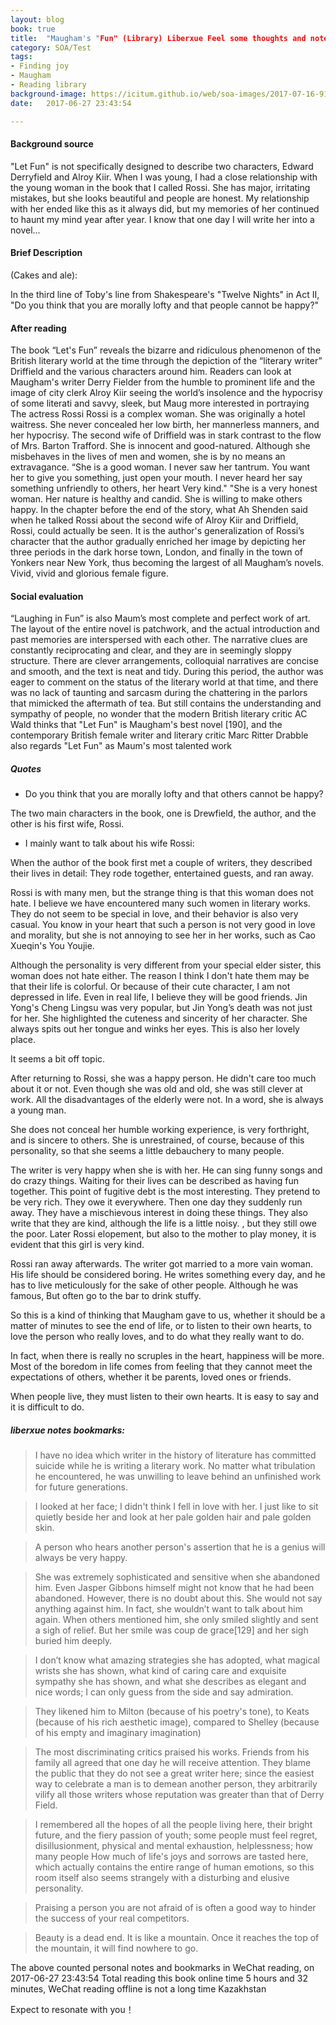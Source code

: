 ```yaml
---
layout: blog
book: true
title:  "Maugham's "Fun" (Library) Liberxue Feel some thoughts and notes"
category: SOA/Test
tags:
- Finding joy
- Maugham
- Reading library
background-image: https://icitum.github.io/web/soa-images/2017-07-16-91630214.jpg
date:   2017-06-27 23:43:54

---
```


#### Background source

"Let Fun" is not specifically designed to describe two characters, Edward Derryfield and Alroy Kiir. When I was young, I had a close relationship with the young woman in the book that I called Rossi. She has major, irritating mistakes, but she looks beautiful and people are honest. My relationship with her ended like this as it always did, but my memories of her continued to haunt my mind year after year. I know that one day I will write her into a novel...

#### Brief Description

  (Cakes and ale):

In the third line of Toby's line from Shakespeare's "Twelve Nights" in Act II, "Do you think that you are morally lofty and that people cannot be happy?"

#### After reading

The book “Let's Fun” reveals the bizarre and ridiculous phenomenon of the British literary world at the time through the depiction of the “literary writer” Driffield and the various characters around him. Readers can look at Maugham's writer Derry Fielder from the humble to prominent life and the image of city clerk Alroy Kiir seeing the world’s insolence and the hypocrisy of some literati and savvy, sleek, but Maug more interested in portraying The actress Rossi Rossi is a complex woman. She was originally a hotel waitress. She never concealed her low birth, her mannerless manners, and her hypocrisy. The second wife of Driffield was in stark contrast to the flow of Mrs. Barton Trafford. She is innocent and good-natured. Although she misbehaves in the lives of men and women, she is by no means an extravagance. “She is a good woman. I never saw her tantrum. You want her to give you something, just open your mouth. I never heard her say something unfriendly to others, her heart Very kind." "She is a very honest woman. Her nature is healthy and candid. She is willing to make others happy. In the chapter before the end of the story, what Ah Shenden said when he talked Rossi about the second wife of Alroy Kiir and Driffield, Rossi, could actually be seen. It is the author's generalization of Rossi’s character that the author gradually enriched her image by depicting her three periods in the dark horse town, London, and finally in the town of Yonkers near New York, thus becoming the largest of all Maugham’s novels. Vivid, vivid and glorious female figure.
 
#### Social evaluation

“Laughing in Fun” is also Maum’s most complete and perfect work of art. The layout of the entire novel is patchwork, and the actual introduction and past memories are interspersed with each other. The narrative clues are constantly reciprocating and clear, and they are in seemingly sloppy structure. There are clever arrangements, colloquial narratives are concise and smooth, and the text is neat and tidy. During this period, the author was eager to comment on the status of the literary world at that time, and there was no lack of taunting and sarcasm during the chattering in the parlors that mimicked the aftermath of tea. But still contains the understanding and sympathy of people, no wonder that the modern British literary critic AC Wald thinks that "Let Fun" is Maugham's best novel [190], and the contemporary British female writer and literary critic Marc Ritter Drabble also regards "Let Fun" as Maum's most talented work
 
##### Quotes

- Do you think that you are morally lofty and that others cannot be happy?

The two main characters in the book, one is Drewfield, the author, and the other is his first wife, Rossi.
 
- I mainly want to talk about his wife Rossi:
 
When the author of the book first met a couple of writers, they described their lives in detail: They rode together, entertained guests, and ran away.
 
Rossi is with many men, but the strange thing is that this woman does not hate. I believe we have encountered many such women in literary works. They do not seem to be special in love, and their behavior is also very casual. You know in your heart that such a person is not very good in love and morality, but she is not annoying to see her in her works, such as Cao Xueqin's You Youjie.
 
Although the personality is very different from your special elder sister, this woman does not hate either. The reason I think I don't hate them may be that their life is colorful. Or because of their cute character, I am not depressed in life. Even in real life, I believe they will be good friends. Jin Yong's Cheng Lingsu was very popular, but Jin Yong’s death was not just for her. She highlighted the cuteness and sincerity of her character. She always spits out her tongue and winks her eyes. This is also her lovely place.
 
It seems a bit off topic.
 
After returning to Rossi, she was a happy person. He didn't care too much about it or not. Even though she was old and old, she was still clever at work. All the disadvantages of the elderly were not. In a word, she is always a young man.
 
She does not conceal her humble working experience, is very forthright, and is sincere to others. She is unrestrained, of course, because of this personality, so that she seems a little debauchery to many people.
 
The writer is very happy when she is with her. He can sing funny songs and do crazy things. Waiting for their lives can be described as having fun together. This point of fugitive debt is the most interesting. They pretend to be very rich. They owe it everywhere. Then one day they suddenly run away. They have a mischievous interest in doing these things. They also write that they are kind, although the life is a little noisy. , but they still owe the poor. Later Rossi elopement, but also to the mother to play money, it is evident that this girl is very kind.
 
Rossi ran away afterwards. The writer got married to a more vain woman. His life should be considered boring. He writes something every day, and he has to live meticulously for the sake of other people. Although he was famous, But often go to the bar to drink stuffy.
 
So this is a kind of thinking that Maugham gave to us, whether it should be a matter of minutes to see the end of life, or to listen to their own hearts, to love the person who really loves, and to do what they really want to do.
 
In fact, when there is really no scruples in the heart, happiness will be more. Most of the boredom in life comes from feeling that they cannot meet the expectations of others, whether it be parents, loved ones or friends.
 
When people live, they must listen to their own hearts. It is easy to say and it is difficult to do.

##### liberxue notes bookmarks:

> I have no idea which writer in the history of literature has committed suicide while he is writing a literary work. No matter what tribulation he encountered, he was unwilling to leave behind an unfinished work for future generations.
 
> I looked at her face; I didn't think I fell in love with her. I just like to sit quietly beside her and look at her pale golden hair and pale golden skin.
 
> A person who hears another person's assertion that he is a genius will always be very happy.
 
> She was extremely sophisticated and sensitive when she abandoned him. Even Jasper Gibbons himself might not know that he had been abandoned. However, there is no doubt about this. She would not say anything against him. In fact, she wouldn’t want to talk about him again. When others mentioned him, she only smiled slightly and sent a sigh of relief. But her smile was coup de grace[129] and her sigh buried him deeply.
 
> I don’t know what amazing strategies she has adopted, what magical wrists she has shown, what kind of caring care and exquisite sympathy she has shown, and what she describes as elegant and nice words; I can only guess from the side and say admiration.
 
> They likened him to Milton (because of his poetry's tone), to Keats (because of his rich aesthetic image), compared to Shelley (because of his empty and imaginary imagination)
 
> The most discriminating critics praised his works. Friends from his family all agreed that one day he will receive attention. They blame the public that they do not see a great writer here; since the easiest way to celebrate a man is to demean another person, they arbitrarily vilify all those writers whose reputation was greater than that of Derry Field.
 
> I remembered all the hopes of all the people living here, their bright future, and the fiery passion of youth; some people must feel regret, disillusionment, physical and mental exhaustion, helplessness; how many people How much of life's joys and sorrows are tasted here, which actually contains the entire range of human emotions, so this room itself also seems strangely with a disturbing and elusive personality.
 
> Praising a person you are not afraid of is often a good way to hinder the success of your real competitors.
 
> Beauty is a dead end. It is like a mountain. Once it reaches the top of the mountain, it will find nowhere to go.

The above counted personal notes and bookmarks in WeChat reading, on 2017-06-27 23:43:54 Total reading this book online time 5 hours and 32 minutes, WeChat reading offline is not a long time Kazakhstan

Expect to resonate with you！
